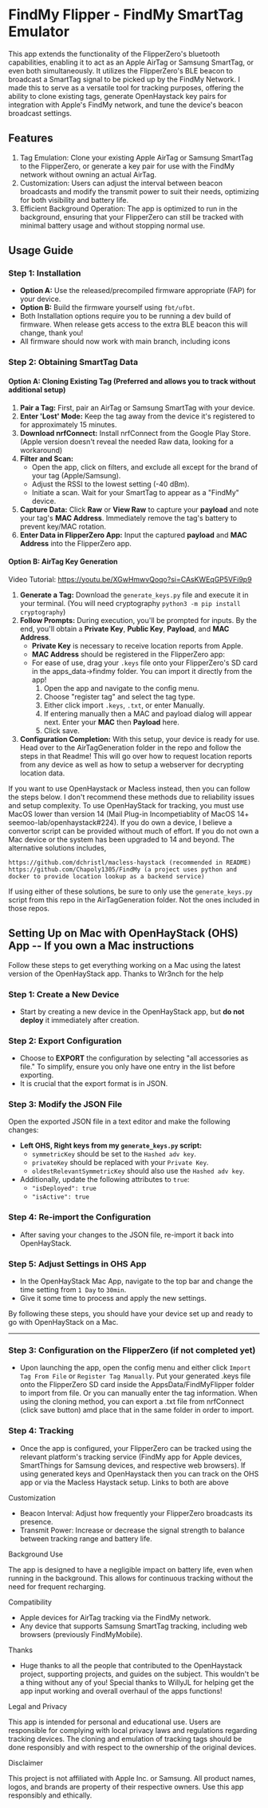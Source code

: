 # FindMy Flipper - FindMy SmartTag Emulator

This app extends the functionality of the FlipperZero's bluetooth capabilities, enabling it to act as an Apple AirTag or Samsung SmartTag, or even both simultaneously. It utilizes the FlipperZero's BLE beacon to broadcast a SmartTag signal to be picked up by the FindMy Network. I made this to serve as a versatile tool for tracking purposes, offering the ability to clone existing tags, generate OpenHaystack key pairs for integration with Apple's FindMy network, and tune the device's beacon broadcast settings.

## Features

1. Tag Emulation: Clone your existing Apple AirTag or Samsung SmartTag to the FlipperZero, or generate a key pair for use with the FindMy network without owning an actual AirTag.
2. Customization: Users can adjust the interval between beacon broadcasts and modify the transmit power to suit their needs, optimizing for both visibility and battery life.
3. Efficient Background Operation: The app is optimized to run in the background, ensuring that your FlipperZero can still be tracked with minimal battery usage and without stopping normal use.

## Usage Guide

### Step 1: Installation
- **Option A:** Use the released/precompiled firmware appropriate (FAP) for your device.
- **Option B:** Build the firmware yourself using `fbt/ufbt`.
- Both Installation options require you to be running a dev build of firmware. When release gets access to the extra BLE beacon this will change, thank you!
- All firmware should now work with main branch, including icons
  
### Step 2: Obtaining SmartTag Data

#### Option A: Cloning Existing Tag (Preferred and allows you to track without additional setup)
1. **Pair a Tag:** First, pair an AirTag or Samsung SmartTag with your device.
2. **Enter 'Lost' Mode:** Keep the tag away from the device it's registered to for approximately 15 minutes.
3. **Download nrfConnect:** Install nrfConnect from the Google Play Store. (Apple version doesn't reveal the needed Raw data, looking for a workaround)
4. **Filter and Scan:**
   - Open the app, click on filters, and exclude all except for the brand of your tag (Apple/Samsung).
   - Adjust the RSSI to the lowest setting (-40 dBm).
   - Initiate a scan. Wait for your SmartTag to appear as a "FindMy" device.
5. **Capture Data:** Click **Raw** or **View Raw** to capture your **payload** and note your tag's **MAC Address**. Immediately remove the tag's battery to prevent key/MAC rotation.
6. **Enter Data in FlipperZero App:** Input the captured **payload** and **MAC Address** into the FlipperZero app.

#### Option B: AirTag Key Generation
Video Tutorial: https://youtu.be/XGwHmwvQoqo?si=CAsKWEqGP5VFi9p9

1. **Generate a Tag:** Download the `generate_keys.py` file and execute it in your terminal. (You will need cryptography ```python3 -m pip install cryptography```)
2. **Follow Prompts:** During execution, you'll be prompted for inputs. By the end, you'll obtain a **Private Key**, **Public Key**, **Payload**, and **MAC Address**.
   - **Private Key** is necessary to receive location reports from Apple.
   - **MAC Address** should be registered in the FlipperZero app:
   - For ease of use, drag your `.keys` file onto your FlipperZero's SD card in the apps_data->findmy folder. You can import it directly from the app!
     1. Open the app and navigate to the config menu.
     2. Choose "register tag" and select the tag type.
     3. Either click import `.keys`, `.txt`, or enter Manually.
     4. If entering manually then a MAC and payload dialog will appear next. Enter your **MAC** then **Payload** here.
     5. Click save.
3. **Configuration Completion:** With this setup, your device is ready for use. Head over to the AirTagGeneration folder in the repo and follow the steps in that Readme! This will go over how to request location reports from any device as well as how to setup a webserver for decrypting location data.

If you want to use OpenHaystack or Macless instead, then you can follow the steps below. I don't recommend these methods due to reliability issues and setup complexity.
To use OpenHayStack for tracking, you must use MacOS lower than version 14 (Mail Plug-in Incompetiablity of MacOS 14+ seemoo-lab/openhaystack#224). If you do own a device, I believe a convertor script can be provided without much of effort. If you do not own a Mac device or the system has been upgraded to 14 and beyond. The alternative solutions includes,

    https://github.com/dchristl/macless-haystack (recommended in README)
    https://github.com/Chapoly1305/FindMy (a project uses python and docker to provide location lookup as a backend service)
If using either of these solutions, be sure to only use the `generate_keys.py` script from this repo in the AirTagGeneration folder. Not the ones included in those repos.

## Setting Up on Mac with OpenHayStack (OHS) App -- If you own a Mac instructions

Follow these steps to get everything working on a Mac using the latest version of the OpenHayStack app.
Thanks to Wr3nch for the help

### Step 1: Create a New Device
- Start by creating a new device in the OpenHayStack app, but **do not deploy** it immediately after creation.

### Step 2: Export Configuration
- Choose to **EXPORT** the configuration by selecting "all accessories as file." To simplify, ensure you only have one entry in the list before exporting.
- It is crucial that the export format is in JSON.

### Step 3: Modify the JSON File
Open the exported JSON file in a text editor and make the following changes:
- **Left OHS, Right keys from my ```generate_keys.py``` script:**
    - `symmetricKey` should be set to the `Hashed adv key`.
    - `privateKey` should be replaced with your `Private Key`.
    - `oldestRelevantSymmetricKey` should also use the `Hashed adv key`.
- Additionally, update the following attributes to `true`:
    - `"isDeployed": true`
    - `"isActive": true`

### Step 4: Re-import the Configuration
- After saving your changes to the JSON file, re-import it back into OpenHayStack.

### Step 5: Adjust Settings in OHS App
- In the OpenHayStack Mac App, navigate to the top bar and change the time setting from `1 Day` to `30min`.
- Give it some time to process and apply the new settings.

By following these steps, you should have your device set up and ready to go with OpenHayStack on a Mac.
****

### Step 3: Configuration on the FlipperZero (if not completed yet)
- Upon launching the app, open the config menu and either click ```Import Tag From File``` or ```Register Tag Manually```. Put your generated .keys file onto the FlipperZero SD card inside the AppsData/FindMyFlipper folder to import from file. Or you can manually enter the tag information. When using the cloning method, you can export a .txt file from nrfConnect (click save button) amd place that in the same folder in order to import.

### Step 4: Tracking
- Once the app is configured, your FlipperZero can be tracked using the relevant platform's tracking service (FindMy app for Apple devices, SmartThings for Samsung devices, and respective web browsers). If using generated keys and OpenHaystack then you can track on the OHS app or via the Macless Haystack setup. Links to both are above


Customization

- Beacon Interval: Adjust how frequently your FlipperZero broadcasts its presence.
- Transmit Power: Increase or decrease the signal strength to balance between tracking range and battery life.

Background Use

The app is designed to have a negligible impact on battery life, even when running in the background. This allows for continuous tracking without the need for frequent recharging.

Compatibility

- Apple devices for AirTag tracking via the FindMy network.
- Any device that supports Samsung SmartTag tracking, including web browsers (previously FindMyMobile).

Thanks

- Huge thanks to all the people that contributed to the OpenHaystack project, supporting projects, and guides on the subject. This wouldn't be a thing without any of you! Special thanks to WillyJL for helping get the app input working and overall overhaul of the apps functions!

Legal and Privacy

This app is intended for personal and educational use. Users are responsible for complying with local privacy laws and regulations regarding tracking devices. The cloning and emulation of tracking tags should be done responsibly and with respect to the ownership of the original devices.

Disclaimer

This project is not affiliated with Apple Inc. or Samsung. All product names, logos, and brands are property of their respective owners. Use this app responsibly and ethically.
